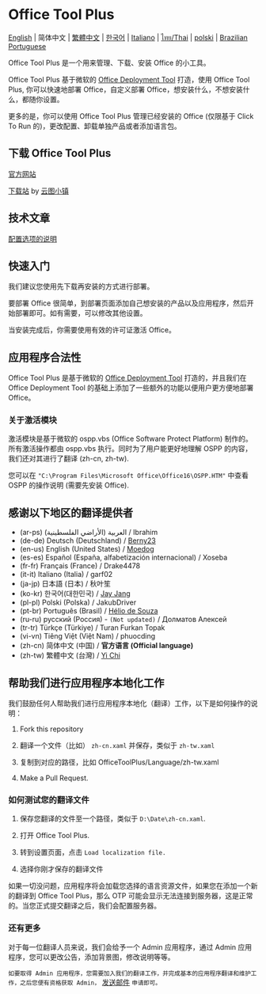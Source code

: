 ﻿# Office Tool Plus

[English](/README.md) | 简体中文 | [繁體中文](/README-zh_tw.md) | [한국어](/README-ko_kr.md) | [Italiano](/README-it_it.md) | [ไทย/Thai](/README-th_th.md) | [polski](/README-pl_pl.md) | [Brazilian Portuguese](/README-pt_br.md)

Office Tool Plus 是一个用来管理、下载、安装 Office 的小工具。

Office Tool Plus 基于微软的 [Office Deployment Tool](https://docs.microsoft.com/zh-cn/DeployOffice/overview-of-the-office-customization-tool-for-click-to-run) 打造，使用 Office Tool Plus, 你可以快速地部署 Office，自定义部署 Office，想安装什么，不想安装什么，都随你设置。

更多的是，你可以使用 Office Tool Plus 管理已经安装的 Office (仅限基于 Click To Run 的)，更改配置、卸载单独产品或者添加语言包。

## 下载 Office Tool Plus

[官方网站](https://otp.landian.vip/)

[下载站](https://delivery.yuntu.dev/office-tool/) by [云图小镇](https://www.yuntu.dev/)

## 技术文章

[配置选项的说明](https://docs.microsoft.com/zh-cn/DeployOffice/configuration-options-for-the-office-2016-deployment-tool)

## 快速入门

我们建议您使用先下载再安装的方式进行部署。

要部署 Office 很简单，到部署页面添加自己想安装的产品以及应用程序，然后开始部署即可。如有需要，可以修改其他设置。

当安装完成后，你需要使用有效的许可证激活 Office。

## 应用程序合法性

Office Tool Plus 是基于微软的 [Office Deployment Tool](https://docs.microsoft.com/zh-cn/DeployOffice/overview-of-the-office-customization-tool-for-click-to-run) 打造的，并且我们在 Office Deployment Tool 的基础上添加了一些额外的功能以便用户更方便地部署 Office。

### 关于激活模块

激活模块是基于微软的 ospp.vbs (Office Software Protect Platform) 制作的。所有激活操作都由 ospp.vbs 执行。同时为了用户能更好地理解 OSPP 的内容，我们还对其进行了翻译 (zh-cn, zh-tw).

您可以在 ````"C:\Program Files\Microsoft Office\Office16\OSPP.HTM"```` 中查看 OSPP 的操作说明 (需要先安装 Office).

## 感谢以下地区的翻译提供者

- (ar-ps) العربية (الأراضي الفلسطينية) / Ibrahim
- (de-de) Deutsch (Deutschland) / [Berny23](https://steamcommunity.com/id/Berny23)
- (en-us) English (United States) / [Moedog](https://prprpr.love)
- (es-es) Español (España, alfabetización internacional) / Xoseba
- (fr-fr) Français (France) / Drake4478
- (it-it) Italiano (Italia) / garf02
- (ja-jp) 日本語 (日本) / 秋叶笙
- (ko-kr) 한국어(대한민국) / [Jay Jang](https://github.com/yaeyaya)
- (pl-pl) Polski (Polska) / JakubDriver
- (pt-br) Português (Brasil) / [Hélio de Souza](https://sway.office.com/RVue6qySNJ2DzYrs?ref=Link)
- (ru-ru) русский (Россия) - `(Not updated)` / Долматов Алексей
- (tr-tr) Türkçe (Türkiye) / Turan Furkan Topak
- (vi-vn) Tiêng Việt (Việt Nam) / phuocding
- (zh-cn) 简体中文 (中国) / **官方语言 (Official language)**
- (zh-tw) 繁體中文 (台灣) / [Yi Chi](https://github.com/chiyi4488)

## 帮助我们进行应用程序本地化工作

我们鼓励任何人帮助我们进行应用程序本地化（翻译）工作，以下是如何操作的说明：

1. Fork this repository

2. 翻译一个文件（比如） ````zh-cn.xaml```` 并保存，类似于 ````zh-tw.xaml````

3. 复制到对应的路径，比如 OfficeToolPlus/Language/zh-tw.xaml

4. Make a Pull Request.

### 如何测试您的翻译文件

1. 保存您翻译的文件至一个路径，类似于 ````D:\Date\zh-cn.xaml````.

2. 打开 Office Tool Plus.

3. 转到设置页面，点击 ````Load localization file.````

4. 选择你刚才保存的翻译文件

如果一切没问题，应用程序将会加载您选择的语言资源文件，如果您在添加一个新的翻译到 Office Tool Plus，那么 OTP 可能会显示无法连接到服务器，这是正常的。当您正式提交翻译之后，我们会配置服务器。

### 还有更多

对于每一位翻译人员来说，我们会给予一个 Admin 应用程序，通过 Admin 应用程序，您可以更改公告，添加背景图，修改说明等等。

````如要取得 Admin 应用程序，您需要加入我们的翻译工作，并完成基本的应用程序翻译和维护工作，之后您便有资格获取 Admin，```` [发送邮件](mailto:yerong@coolhub.top) ````申请即可。````
